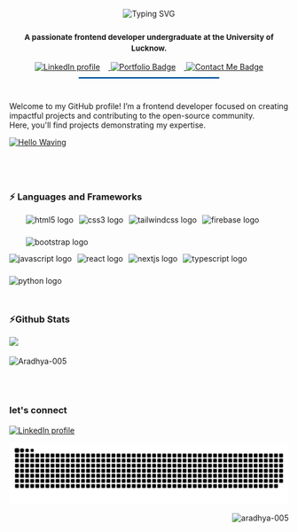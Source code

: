 <div align="center">
  
  ![Typing SVG](https://readme-typing-svg.demolab.com?font=Fira+Code&size=22&pause=1000&color=1E90FF&center=true&vCenter=true&width=455&lines=Hi%F0%9F%91%8B!+I'm+Aradhya+Yadav!)

<small>  <h3 >A passionate frontend developer undergraduate at the University of Lucknow.</h3>
</small>
  <!-- Icons for LinkedIn, Portfolio, and Contact Me -->
<div style="text-align: center;">
  <a<div style="text-align: center; padding: 10px;">
  <a href="https://www.linkedin.com/in/aradhya-yadav-b4b287242/" target="_blank">
    <img src="https://img.shields.io/badge/LinkedIn-0A66C2?logo=linkedin&logoColor=white&style=for-the-badge" alt="LinkedIn profile" height="30" style="margin-right: 15px;" />
  </a>
 
  <a href="https://aradhyayadav.vercel.app/" target="_blank">
    <img src="https://img.shields.io/badge/Portfolio-4B0082?style=for-the-badge" height="30" style="margin-right: 15px;" alt="Portfolio Badge" />
  </a>

  <a href="mailto:aradhyay868@gmail.com" target="_blank">
    <img src="https://img.shields.io/badge/Contact%20Me-D14836?logo=gmail&logoColor=white&style=for-the-badge" height="30" alt="Contact Me Badge" />
  </a>
</div>

</div>

<hr style="border: 1px solid #1E90FF; width: 50%; margin: 10px auto;" />

<br>

Welcome to my GitHub profile! I’m a frontend developer focused on creating impactful projects and contributing to the open-source community.
</br>
Here, you'll find projects demonstrating my expertise.

<a href="https://giphy.com/gifs/animated-hello-waving-bcKmIWkUMCjVm">
  <img src="https://media.giphy.com/media/bcKmIWkUMCjVm/giphy.gif" width="300" height="200" alt="Hello Waving" />
</a>


#
<br>
<h3>⚡ Languages and Frameworks</h3>

<div style="display: flex; margin-left:30px; flex-wrap: wrap; gap: 10px; align-items: center;">
  <img src="https://img.shields.io/badge/HTML5-E34F26?logo=html5&logoColor=white&style=for-the-badge" height="30" alt="html5 logo" />
  <img src="https://img.shields.io/badge/CSS3-1572B6?logo=css3&logoColor=white&style=for-the-badge" height="30" alt="css3 logo" />
  <img src="https://img.shields.io/badge/Tailwind%20CSS-06B6D4?logo=tailwindcss&logoColor=black&style=for-the-badge" height="30" alt="tailwindcss logo" />
  <img src="https://img.shields.io/badge/Firebase-FFCA28?logo=firebase&logoColor=black&style=for-the-badge" height="30" alt="firebase logo" />
  <img src="https://img.shields.io/badge/Bootstrap-7952B3?logo=bootstrap&logoColor=white&style=for-the-badge" height="30" alt="bootstrap logo" />
</div>
<div style="display: flex; flex-wrap: wrap; gap: 10px; align-items: center;">
  <img src="https://img.shields.io/badge/JavaScript-F7DF1E?logo=javascript&logoColor=black&style=for-the-badge" height="30" alt="javascript logo" />
  <img src="https://img.shields.io/badge/React-61DAFB?logo=react&logoColor=black&style=for-the-badge" height="30" alt="react logo" />
  <img src="https://img.shields.io/badge/Next.js-000000?logo=nextdotjs&logoColor=white&style=for-the-badge" height="30" alt="nextjs logo" />
  <img src="https://img.shields.io/badge/TypeScript-3178C6?logo=typescript&logoColor=white&style=for-the-badge" height="30" alt="typescript logo" />
  <img src="https://img.shields.io/badge/Python-3776AB?logo=python&logoColor=white&style=for-the-badge" height="30" alt="python logo" />
</div>
<br>

<h3 style="margin-top: 20px;">⚡Github Stats</h3> <!-- Adjust margin here -->
<p float="left">
  <img src="https://github-readme-stats.vercel.app/api?username=Aradhya-005&theme=tokyonight&hide_border=true&include_all_commits=true&count_private=true" width="48%" />
</p>

<p>
  <img align="center" src="https://github-readme-streak-stats.herokuapp.com/?user=Aradhya-005&theme=tokyonight&hide_border=true" alt="Aradhya-005" />
</p>

<br>

#
<h3 align="left">let's connect</h3>
<p align="left">
  <a href="https://www.linkedin.com/in/aradhya-yadav-b4b287242/" target="_blank">
    <img align="center" src="https://img.shields.io/badge/LinkedIn-0A66C2?logo=linkedin&logoColor=white&style=for-the-badge" alt="LinkedIn profile" height="30" width="120" />
  </a>
</p>

<img src="https://raw.githubusercontent.com/Aradhya-005/Aradhya-005/output/snake.svg" alt="Snake animation" />
<p align="right"> <img src="https://komarev.com/ghpvc/?username=aradhya-005&label=Profile%20views&color=0e75b6&style=flat" alt="aradhya-005" /> </p>

###
